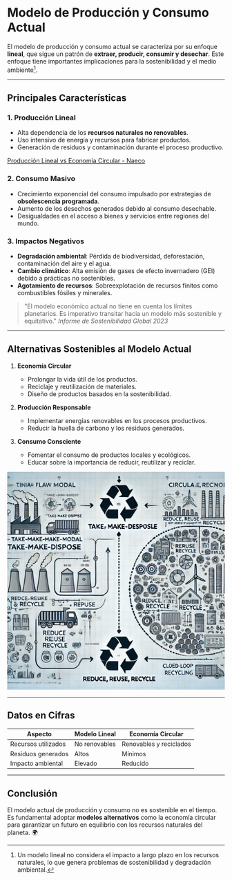 # Modelo de Producción y Consumo Actual

El modelo de producción y consumo actual se caracteriza por su enfoque **lineal**, que sigue un patrón de **extraer, producir, consumir y desechar**. Este enfoque tiene importantes implicaciones para la sostenibilidad y el medio ambiente[^1].

---

## Principales Características

### 1. Producción Lineal

- Alta dependencia de los **recursos naturales no renovables**.
- Uso intensivo de energía y recursos para fabricar productos.
- Generación de residuos y contaminación durante el proceso productivo.

[Producción Lineal vs Economía Circular - Naeco](https://naeco.com/es/actualidad/economia-lineal-vs-economia-circular/#:~:text=Mientras%20que%20la%20econom%C3%ADa%20lineal,reutilizar%2C%20reciclar%20y%20regenerar%22.)

### 2. Consumo Masivo

- Crecimiento exponencial del consumo impulsado por estrategias de **obsolescencia programada**.
- Aumento de los desechos generados debido al consumo desechable.
- Desigualdades en el acceso a bienes y servicios entre regiones del mundo.

### 3. Impactos Negativos

- **Degradación ambiental**: Pérdida de biodiversidad, deforestación, contaminación del aire y el agua.
- **Cambio climático**: Alta emisión de gases de efecto invernadero (GEI) debido a prácticas no sostenibles.
- **Agotamiento de recursos**: Sobreexplotación de recursos finitos como combustibles fósiles y minerales.

> "El modelo económico actual no tiene en cuenta los límites planetarios. Es imperativo transitar hacia un modelo más sostenible y equitativo." *Informe de Sostenibilidad Global 2023*

---

## Alternativas Sostenibles al Modelo Actual

1. **Economía Circular**  
   - Prolongar la vida útil de los productos.  
   - Reciclaje y reutilización de materiales.  
   - Diseño de productos basados en la sostenibilidad.

2. **Producción Responsable**  
   - Implementar energías renovables en los procesos productivos.  
   - Reducir la huella de carbono y los residuos generados.  

3. **Consumo Consciente**  
   - Fomentar el consumo de productos locales y ecológicos.  
   - Educar sobre la importancia de reducir, reutilizar y reciclar.

![Modelo Lineal vs. Economía Circular](../img_pisa3_A_Higueras/lineal_vs_circular.png)

---

## Datos en Cifras

| Aspecto               | Modelo Lineal            | Economía Circular         |
|-----------------------|--------------------------|---------------------------|
| Recursos utilizados   | No renovables           | Renovables y reciclados   |
| Residuos generados    | Altos                   | Mínimos                   |
| Impacto ambiental     | Elevado                 | Reducido                  |

---

## Conclusión

El modelo actual de producción y consumo no es sostenible en el tiempo. Es fundamental adoptar **modelos alternativos** como la economía circular para garantizar un futuro en equilibrio con los recursos naturales del planeta. 🌍

[^1]: Un modelo lineal no considera el impacto a largo plazo en los recursos naturales, lo que genera problemas de sostenibilidad y degradación ambiental.
